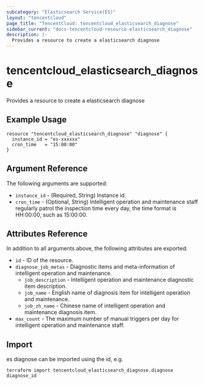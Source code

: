 ```yaml
---
subcategory: "Elasticsearch Service(ES)"
layout: "tencentcloud"
page_title: "TencentCloud: tencentcloud_elasticsearch_diagnose"
sidebar_current: "docs-tencentcloud-resource-elasticsearch_diagnose"
description: |-
  Provides a resource to create a elasticsearch diagnose
---
```


# tencentcloud_elasticsearch_diagnose

Provides a resource to create a elasticsearch diagnose

## Example Usage

```hcl
resource "tencentcloud_elasticsearch_diagnose" "diagnose" {
  instance_id = "es-xxxxxx"
  cron_time   = "15:00:00"
}
```

## Argument Reference

The following arguments are supported:

* `instance_id` - (Required, String) Instance id.
* `cron_time` - (Optional, String) Intelligent operation and maintenance staff regularly patrol the inspection time every day, the time format is HH:00:00, such as 15:00:00.

## Attributes Reference

In addition to all arguments above, the following attributes are exported:

* `id` - ID of the resource.
* `diagnose_job_metas` - Diagnostic items and meta-information of intelligent operation and maintenance.
  * `job_description` - Intelligent operation and maintenance diagnostic item description.
  * `job_name` - English name of diagnosis item for intelligent operation and maintenance.
  * `job_zh_name` - Chinese name of intelligent operation and maintenance diagnosis item.
* `max_count` - The maximum number of manual triggers per day for intelligent operation and maintenance staff.



## Import

es diagnose can be imported using the id, e.g.

```
terraform import tencentcloud_elasticsearch_diagnose.diagnose diagnose_id
```

